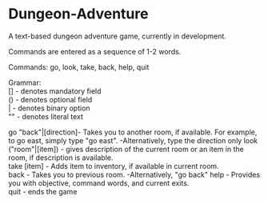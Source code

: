 # Dungeon-Adventure
A text-based dungeon adventure game, currently in development.

Commands are entered as a sequence of 1-2 words.

Commands: go, look, take, back, help, quit

Grammar:     
[] - denotes mandatory field  
() - denotes optional field  
| - denotes binary option  
"" - denotes literal text  

go "back"|[direction]- Takes you to another room, if available. For example, to go east, simply type "go east".
  -Alternatively, type the direction only
look ("room"|[item]) - gives description of the current room or an item in the room, if description is available.  
take [item] - Adds item to inventory, if available in current room.  
back - Takes you to previous room. 
  -Alternatively, "go back"
help - Provides you with objective, command words, and current exits.  
quit - ends the game  
